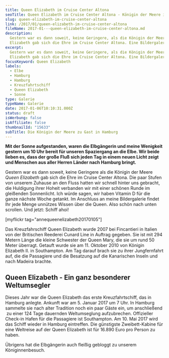 ```yaml
---
title: Queen Elizabeth im Cruise Center Altona
seoTitle: Queen Elizabeth im Cruise Center Altona - Königin der Meere in Hamburg
slug: queen-elizabeth-im-cruise-center-altona
link: /2017/01/queen-elizabeth-im-cruise-center-altona
fileName: 2017-01---queen-elizabeth-im-cruise-center-altona.md
description:
  Gestern war es dann soweit, keine Geringere, als die Königin der Meere Queen
  Elizabeth gab sich die Ehre im Cruise Center Altona. Eine Bildergalerie
excerpt:
  Gestern war es dann soweit, keine Geringere, als die Königin der Meere Queen
  Elizabeth gab sich die Ehre im Cruise Center Altona. Eine Bildergalerie
focusKeyword: Queen Elizabeth
labels:
  - Elbe
  - Hamburg
  - Hamburg
  - Kreuzfahrtschiff
  - Queen Elizabeth
  - Sonne
type: Galerie
typeName: Galerie
date: 2017-01-06T10:10:31.000Z
status: draft
isWerbung: false
isAffiliate: false
thumbnailId: "15633"
subTitle: Die Königin der Meere zu Gast in Hamburg
---
```


<strong>Mit der Sonne aufgestanden, waren die Elbgängerin und meine Wenigkeit
gestern um 10 Uhr bereit für unseren Spaziergang an die Elbe. Wir beide lieben
es, dass der große Fluß sich jeden Tag in einem neuen Licht zeigt und Menschen
aus aller Herren Länder nach Hamburg bringt.</strong>

Gestern war es dann soweit, keine Geringere als die Königin der Meere <em>Queen
Elizabeth</em> gab sich die Ehre im Cruise Center Altona. Die paar Stufen von
unserem Zuhause an den Fluss hatten wir schnell hinter uns gebracht, die
Huldigung ihrer Hoheit verbanden wir mit einer schönen Runde im gleißenden
Sonnenlicht. Ich würde sagen, wir haben Vitamin D für die ganze nächste Woche
getankt. Im Anschluss an meine Bildergalerie findet Ihr jede Menge unnützes
Wissen über die Queen. Also schön nach unten scrollen. Und jetzt: Schiff ahoi!

[myflickr tag="annequeenelizabeth20170105"]

Das Kreuzfahrschiff Queen Elizabeth wurde 2007 bei Fincantieri in Italien von
der Britischen Reederei Cunard Line in Auftrag gegeben. Sie ist mit 294 Metern
Länge die kleine Schwester der Queen Mary, die sie um rund 50 Meter überragt.
Getauft wurde sie am 11. Oktober 2010 von Königin Elizabeth II. in Southampton.
Am Tag darauf brach sie zu ihrer Jungfernfahrt auf, die die Passagiere und die
Besatzung auf die Kanarischen Inseln und nach Madeira brachte.

## Queen Elizabeth - Ein ganz besonderer Weltumsegler

Dieses Jahr war die Queen Elizabeth das erste Kreuzfahrtschiff, das in Hamburg
anlegte. Ankunft war am 5. Januar 2017 um 7 Uhr. In Hamburg sammelte sie nach
alter Tradition noch ein paar Gäste ein, um anschließend  zu einer 124 Tage
dauernden Weltumseglung aufzubrechen. Offizieller Check-in Hafen für die
Passagiere ist Southampton. Am 10. Mai 2017 wird das Schiff wieder in Hamburg
eintreffen. Die günstigste Zweibett-Kabine für eine Weltreise auf der Queen
Elizabeth ist für 16.890 Euro pro Person zu haben.

Übrigens hat die Elbgängerin auch fleißig gebloggt zu unserem Königinnenbesuch.
